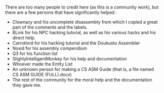 There are too many people to credit here (as this is a community work), but there are a few persons that have significantly helped :

- Clownacy and his uncomplete disassembly from which I copied a great part of the comments and the labels.
- BLink for his NPC hacking tutorial, as well as his various hacks and his direct help.
- Carrotlord for his hacking tutorial and the Doukustu Assembler
- Noxid for his assembly compendium
- Q3 for his function list
- SlighlyIntelligentMonkey for his help and documentation
- Whoever made the Entity List
- An unknown person for making a CS ASM Guide (that is, a file named CS ASM GUIDE (FULL).docx)
- The rest of the community for the moral help and the documentation they gave me.
